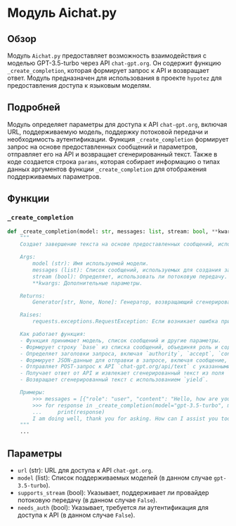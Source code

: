 # Модуль Aichat.py

## Обзор

Модуль `Aichat.py` предоставляет возможность взаимодействия с моделью GPT-3.5-turbo через API `chat-gpt.org`. Он содержит функцию `_create_completion`, которая формирует запрос к API и возвращает ответ. Модуль предназначен для использования в проекте `hypotez` для предоставления доступа к языковым моделям.

## Подробней

Модуль определяет параметры для доступа к API `chat-gpt.org`, включая URL, поддерживаемую модель, поддержку потоковой передачи и необходимость аутентификации. Функция `_create_completion` формирует запрос на основе предоставленных сообщений и параметров, отправляет его на API и возвращает сгенерированный текст. Также в коде создается строка `params`, которая собирает информацию о типах данных аргументов функции `_create_completion` для отображения поддерживаемых параметров.

## Функции

### `_create_completion`

```python
def _create_completion(model: str, messages: list, stream: bool, **kwargs):
    """
    Создает завершение текста на основе предоставленных сообщений, используя API chat-gpt.org.

    Args:
        model (str): Имя используемой модели.
        messages (list): Список сообщений, используемых для создания завершения. Каждое сообщение должно содержать ключи 'role' и 'content'.
        stream (bool): Определяет, использовать ли потоковую передачу.
        **kwargs: Дополнительные параметры.

    Returns:
        Generator[str, None, None]: Генератор, возвращающий сгенерированный текст.

    Raises:
        requests.exceptions.RequestException: Если возникает ошибка при отправке запроса к API.

    Как работает функция:
    - Функция принимает модель, список сообщений и другие параметры.
    - Формирует строку `base` из списка сообщений, объединяя роль и содержимое каждого сообщения.
    - Определяет заголовки запроса, включая `authority`, `accept`, `content-type` и другие.
    - Формирует JSON-данные для отправки в запросе, включая сообщение, температуру, штрафы за присутствие и частоту, а также `top_p`.
    - Отправляет POST-запрос к API `chat-gpt.org/api/text` с указанными заголовками и JSON-данными.
    - Получает ответ от API и извлекает сгенерированный текст из поля `message`.
    - Возвращает сгенерированный текст с использованием `yield`.

    Примеры:
        >>> messages = [{"role": "user", "content": "Hello, how are you?"}]
        >>> for response in _create_completion(model="gpt-3.5-turbo", messages=messages, stream=False):
        ...     print(response)
        I am doing well, thank you for asking. How can I assist you today?
    """
    ...
```

## Параметры

- `url` (str): URL для доступа к API `chat-gpt.org`.
- `model` (list): Список поддерживаемых моделей (в данном случае `gpt-3.5-turbo`).
- `supports_stream` (bool): Указывает, поддерживает ли провайдер потоковую передачу (в данном случае `False`).
- `needs_auth` (bool): Указывает, требуется ли аутентификация для доступа к API (в данном случае `False`).